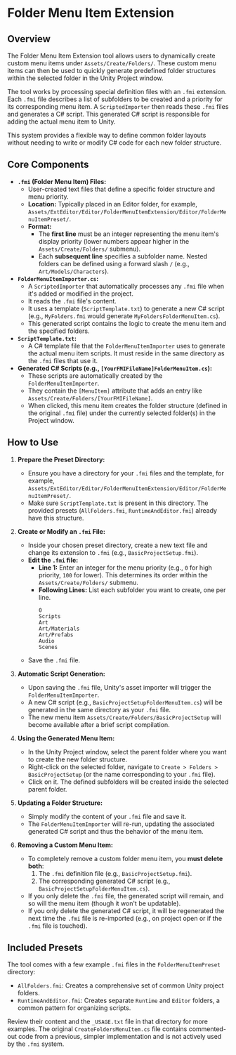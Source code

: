 # Folder Menu Item Extension

## Overview

The Folder Menu Item Extension tool allows users to dynamically create custom menu items under `Assets/Create/Folders/`. These custom menu items can then be used to quickly generate predefined folder structures within the selected folder in the Unity Project window.

The tool works by processing special definition files with an `.fmi` extension. Each `.fmi` file describes a list of subfolders to be created and a priority for its corresponding menu item. A `ScriptedImporter` then reads these `.fmi` files and generates a C# script. This generated C# script is responsible for adding the actual menu item to Unity.

This system provides a flexible way to define common folder layouts without needing to write or modify C# code for each new folder structure.

## Core Components

-   **`.fmi` (Folder Menu Item) Files:**
    -   User-created text files that define a specific folder structure and menu priority.
    -   **Location:** Typically placed in an Editor folder, for example, `Assets/ExtEditor/Editor/FolderMenuItemExtension/Editor/FolderMenuItemPreset/`.
    -   **Format:**
        -   The **first line** must be an integer representing the menu item's display priority (lower numbers appear higher in the `Assets/Create/Folders/` submenu).
        -   Each **subsequent line** specifies a subfolder name. Nested folders can be defined using a forward slash `/` (e.g., `Art/Models/Characters`).
-   **`FolderMenuItemImporter.cs`:**
    -   A `ScriptedImporter` that automatically processes any `.fmi` file when it's added or modified in the project.
    -   It reads the `.fmi` file's content.
    -   It uses a template (`ScriptTemplate.txt`) to generate a new C# script (e.g., `MyFolders.fmi` would generate `MyFoldersFolderMenuItem.cs`).
    -   This generated script contains the logic to create the menu item and the specified folders.
-   **`ScriptTemplate.txt`:**
    -   A C# template file that the `FolderMenuItemImporter` uses to generate the actual menu item scripts. It must reside in the same directory as the `.fmi` files that use it.
-   **Generated C# Scripts (e.g., `[YourFMIFileName]FolderMenuItem.cs`):**
    -   These scripts are automatically created by the `FolderMenuItemImporter`.
    -   They contain the `[MenuItem]` attribute that adds an entry like `Assets/Create/Folders/[YourFMIFileName]`.
    -   When clicked, this menu item creates the folder structure (defined in the original `.fmi` file) under the currently selected folder(s) in the Project window.

## How to Use

1.  **Prepare the Preset Directory:**
    *   Ensure you have a directory for your `.fmi` files and the template, for example, `Assets/ExtEditor/Editor/FolderMenuItemExtension/Editor/FolderMenuItemPreset/`.
    *   Make sure `ScriptTemplate.txt` is present in this directory. The provided presets (`AllFolders.fmi`, `RuntimeAndEditor.fmi`) already have this structure.

2.  **Create or Modify an `.fmi` File:**
    *   Inside your chosen preset directory, create a new text file and change its extension to `.fmi` (e.g., `BasicProjectSetup.fmi`).
    *   **Edit the `.fmi` file:**
        *   **Line 1:** Enter an integer for the menu priority (e.g., `0` for high priority, `100` for lower). This determines its order within the `Assets/Create/Folders/` submenu.
        *   **Following Lines:** List each subfolder you want to create, one per line.
            ```fmi
            0
            Scripts
            Art
            Art/Materials
            Art/Prefabs
            Audio
            Scenes
            ```
    *   Save the `.fmi` file.

3.  **Automatic Script Generation:**
    *   Upon saving the `.fmi` file, Unity's asset importer will trigger the `FolderMenuItemImporter`.
    *   A new C# script (e.g., `BasicProjectSetupFolderMenuItem.cs`) will be generated in the same directory as your `.fmi` file.
    *   The new menu item `Assets/Create/Folders/BasicProjectSetup` will become available after a brief script compilation.

4.  **Using the Generated Menu Item:**
    *   In the Unity Project window, select the parent folder where you want to create the new folder structure.
    *   Right-click on the selected folder, navigate to `Create > Folders > BasicProjectSetup` (or the name corresponding to your `.fmi` file).
    *   Click on it. The defined subfolders will be created inside the selected parent folder.

5.  **Updating a Folder Structure:**
    *   Simply modify the content of your `.fmi` file and save it.
    *   The `FolderMenuItemImporter` will re-run, updating the associated generated C# script and thus the behavior of the menu item.

6.  **Removing a Custom Menu Item:**
    *   To completely remove a custom folder menu item, you **must delete both**:
        1.  The `.fmi` definition file (e.g., `BasicProjectSetup.fmi`).
        2.  The corresponding generated C# script (e.g., `BasicProjectSetupFolderMenuItem.cs`).
    *   If you only delete the `.fmi` file, the generated script will remain, and so will the menu item (though it won't be updatable).
    *   If you only delete the generated C# script, it will be regenerated the next time the `.fmi` file is re-imported (e.g., on project open or if the `.fmi` file is touched).

## Included Presets

The tool comes with a few example `.fmi` files in the `FolderMenuItemPreset` directory:
-   `AllFolders.fmi`: Creates a comprehensive set of common Unity project folders.
-   `RuntimeAndEditor.fmi`: Creates separate `Runtime` and `Editor` folders, a common pattern for organizing scripts.

Review their content and the `_USAGE.txt` file in that directory for more examples.
The original `CreateFoldersMenuItem.cs` file contains commented-out code from a previous, simpler implementation and is not actively used by the `.fmi` system.
